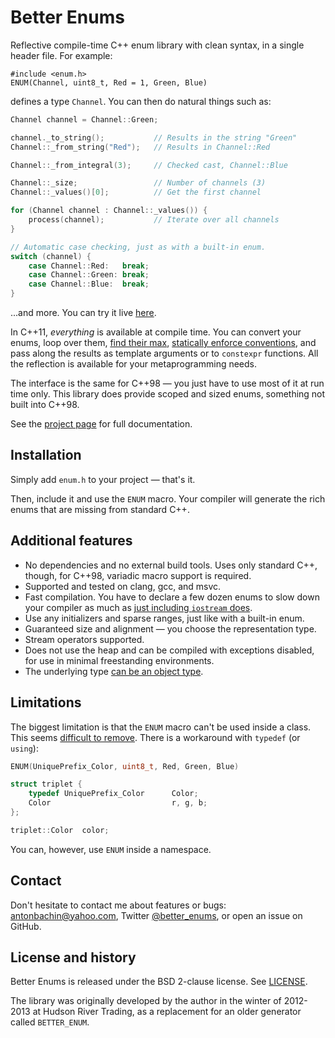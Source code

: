 # Better Enums

Reflective compile-time C++ enum library with clean syntax, in a single header
file. For example:

    #include <enum.h>
    ENUM(Channel, uint8_t, Red = 1, Green, Blue)

defines a type `Channel`. You can then do natural things such as:

```cpp
Channel channel = Channel::Green;

channel._to_string();           // Results in the string "Green"
Channel::_from_string("Red");   // Results in Channel::Red

Channel::_from_integral(3);     // Checked cast, Channel::Blue

Channel::_size;                 // Number of channels (3)
Channel::_values()[0];          // Get the first channel

for (Channel channel : Channel::_values()) {
    process(channel);           // Iterate over all channels
}

// Automatic case checking, just as with a built-in enum.
switch (channel) {
    case Channel::Red:   break;
    case Channel::Green: break;
    case Channel::Blue:  break;
}
```

...and more. You can try it live [here][wandbox].

In C++11, *everything* is available at compile time. You can convert your enums,
loop over them, [find their max][max],
[statically enforce conventions][enforce], and pass along the results as
template arguments or to `constexpr` functions. All the reflection is available
for your metaprogramming needs.

The interface is the same for C++98 &mdash; you just have to use most of it at
run time only. This library does provide scoped and sized enums, something not
built into C++98.

See the [project page][project] for full documentation.

[max]:      http://aantron.github.io/better-enums/demo/BitSets.html
[enforce]:  http://aantron.github.io/better-enums/demo/SpecialValues.html
[project]:  http://aantron.github.io/better-enums
[wandbox]: http://melpon.org/wandbox/permlink/pdlAAGoxnjqG6FRI

## Installation

Simply add `enum.h` to your project &mdash; that's it.

Then, include it and use the `ENUM` macro. Your compiler will generate the rich
enums that are missing from standard C++.

## Additional features

- No dependencies and no external build tools. Uses only standard C++, though,
  for C++98, variadic macro support is required.
- Supported and tested on clang, gcc, and msvc.
- Fast compilation. You have to declare a few dozen enums to slow down your
  compiler as much as [just including `iostream` does][performance].
- Use any initializers and sparse ranges, just like with a built-in enum.
- Guaranteed size and alignment &mdash; you choose the representation type.
- Stream operators supported.
- Does not use the heap and can be compiled with exceptions disabled, for use in
  minimal freestanding environments.
- The underlying type [can be an object type][underlying].

[performance]: http://aantron.github.io/better-enums/Performance.html
[underlying]: http://aantron.github.io/better-enums/demo/NonIntegralUnderlyingTypes.html

## Limitations

The biggest limitation is that the `ENUM` macro can't be used inside a class.
This seems [difficult to remove][nested]. There is a workaround with `typedef`
(or `using`):

```cpp
ENUM(UniquePrefix_Color, uint8_t, Red, Green, Blue)

struct triplet {
    typedef UniquePrefix_Color      Color;
    Color                           r, g, b;
};

triplet::Color  color;
```

You can, however, use `ENUM` inside a namespace.

[nested]: http://aantron.github.io/better-enums/DesignDecisionsFAQ.html#NoEnumInsideClass

## Contact

Don't hesitate to contact me about features or bugs:
[antonbachin@yahoo.com][email], Twitter [@better_enums][twitter], or open an
issue on GitHub.

[email]:   mailto:antonbachin@yahoo.com
[twitter]: https://twitter.com/better_enums

## License and history

Better Enums is released under the BSD 2-clause license. See
[LICENSE](https://github.com/aantron/better-enums/blob/master/LICENSE).

The library was originally developed by the author in the winter of 2012-2013 at
Hudson River Trading, as a replacement for an older generator called
`BETTER_ENUM`.
